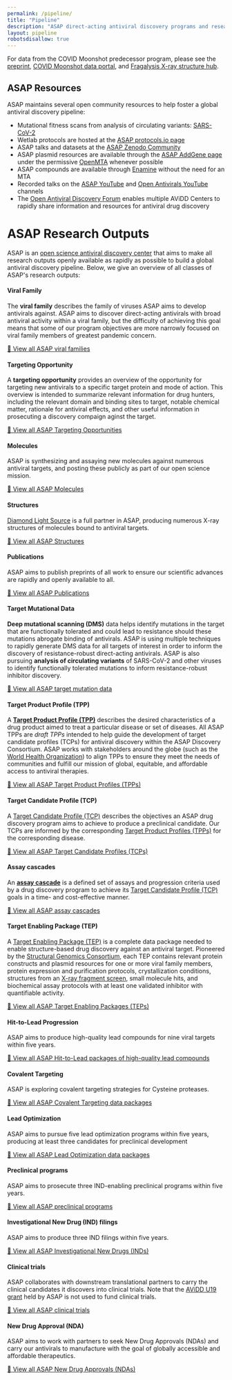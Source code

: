 ```yaml
---
permalink: /pipeline/
title: "Pipeline"
description: "ASAP direct-acting antiviral discovery programs and research outputs"
layout: pipeline
robotsdisallow: true
---
```


<!-- TODO: Should we integrate the Mpro program here as well? -->
For data from the COVID Moonshot predecessor program, please see the [preprint](https://doi.org/10.1101/2020.10.29.339317), [COVID Moonshot data portal](https://covid.postera.ai/covid/activity_data), and [Fragalysis X-ray structure hub](https://fragalysis.diamond.ac.uk/viewer/react/preview/target/Mpro).

<!-- ASAP resources -->

<a id="asap-resources"></a>
## ASAP Resources
ASAP maintains several open community resources to help foster a global antiviral discovery pipeline:
* Mutational fitness scans from analysis of circulating variants: [SARS-CoV-2](https://jbloomlab.github.io/SARS2-mut-fitness/)
* Wetlab protocols are hosted at the [ASAP protocols.io page](https://protocols.io/workspaces/asap-discovery)
* ASAP talks and datasets at the [ASAP Zenodo Community](https://zenodo.org/communities/asapdrugdiscovery/?page=1&size=20)
* ASAP plasmid resources are available through the [ASAP AddGene page](http://addgene.org/asap) under the permissive [OpenMTA](https://www.nature.com/articles/nbt.4263) whenever possible
* ASAP compounds are available through [Enamine](https://enamine.net/) without the need for an MTA
* Recorded talks on the [ASAP YouTube](https://www.youtube.com/channel/UCJDt-ivduVKzjnK9XmCSlmQ) and [Open Antivirals YouTube](https://www.youtube.com/@AViDD-OSF) channels
* The [Open Antiviral Discovery Forum](http://openantivirals.org) enables multiple AViDD Centers to rapidly share information and resources for antiviral drug discovery

<!-- ASAP research outputs -->

<a id="research-outputs"></a>
# ASAP Research Outputs

ASAP is an [open science antiviral discovery center](https://www.choderalab.org/news/2021/10/26/asap-avidd-proposal) that aims to make all research outputs openly available as rapidly as possible to build a global antiviral discovery pipeline.
Below, we give an overview of all classes of ASAP's research outputs:

<!-- TODO: Move these details to a YAML file so we can programmatically include them in auto-generated RPPRs? -->

<!-- Viral family -->
<a id="viral-family"></a>
#### Viral Family

The **viral family** describes the family of viruses ASAP aims to develop antivirals against.
ASAP aims to discover direct-acting antivirals with broad antiviral activity within a viral family, but the difficulty of achieving this goal means that some of our program objectives are more narrowly focused on viral family members of greatest pandemic concern.

[🔎 View all ASAP viral families](/outputs/viral-families)

<!-- Targeting opportunity -->
<a id="targeting-opportunity"></a>
#### Targeting Opportunity

A **targeting opportunity** provides an overview of the opportunity for targeting new antivirals to a specific target protein and mode of action.
This overview is intended to summarize relevant information for drug hunters, including the relevant domain and binding sites to target, notable chemical matter, rationale for antiviral effects, and other useful information in prosecuting a discovery compaign aginst the target.

[🔎 View all ASAP Targeting Opportunities](/outputs/targeting-opportunities)

<!-- Molecules -->
<a id="molecules"></a>
#### Molecules

ASAP is synthesizing and assaying new molecules against numerous antiviral targets, and posting these publicly as part of our open science mission.

[🔎 View all ASAP Molecules](/outputs/molecules)

<!-- Structures -->
<a id="structures"></a>
#### Structures

[Diamond Light Source](https://www.diamond.ac.uk/) is a full partner in ASAP, producing numerous X-ray structures of molecules bound to antiviral targets.

[🔎 View all ASAP Structures](/outputs/structures)

<!-- Publications -->
<a id="publications"></a>
#### Publications

ASAP aims to publish preprints of all work to ensure our scientific advances are rapidly and openly available to all.

[🔎 View all ASAP Publications](/outputs/publications)

<!-- Deep Mutational Scanning (DMS) data -->
<a id="mutational-data"></a>
#### Target Mutational Data

**Deep mutational scanning (DMS)** data helps identify mutations in the target that are functionally tolerated and could lead to resistance should these mutations abrogate binding of antivirals.
ASAP is using multiple techniques to rapidly generate DMS data for all targets of interest in order to inform the discovery of resistance-robust direct-acting antivirals.
ASAP is also pursuing **analysis of circulating variants** of SARS-CoV-2 and other viruses to identify functionally tolerated mutations to inform resistance-robust inhibitor discovery.

<!-- {{< DMS >}} -->
[🔎 View all ASAP target mutation data](/outputs/mutation-data)

<!-- Target Product Profiles (TPPs) -->
<a id="target-product-profile"></a>
#### Target Product Profile (TPP)

A **[Target Product Profile (TPP)](https://www.who.int/observatories/global-observatory-on-health-research-and-development/analyses-and-syntheses/target-product-profile/who-target-product-profiles)** describes the desired characteristics of a drug product aimed to treat a particular disease or set of diseases.
All ASAP TPPs are *draft TPPs* intended to help guide the development of target candidate profiles (TCPs) for antiviral discovery within the ASAP Discovery Consortium.
ASAP works with stakeholders around the globe (such as the [World Health Organization](https://www.who.int/observatories/global-observatory-on-health-research-and-development/analyses-and-syntheses/target-product-profile/who-target-product-profiles)) to align TPPs to ensure they meet the needs of communities and fulfill our mission of global, equitable, and affordable access to antiviral therapies.

[🔎 View all ASAP Target Product Profiles (TPPs)](/outputs/target-product-profiles)

<!-- Target Candidate Profiles (TCPs) -->
<a id="target-candidate-profile"></a>
#### Target Candidate Profile (TCP)

A [Target Candidate Profile (TCP)](https://www.mmv.org/research-development/information-scientists/target-product-profiles-target-candidate-profiles) describes the objectives an ASAP drug discovery program aims to achieve to produce a preclinical candidate.
Our TCPs are informed by the corresponding [Target Product Profiles (TPPs)](#target-product-profile) for the corresponding disease.

[🔎 View all ASAP Target Candidate Profiles (TCPs)](/outputs/target-candidate-profiles)

<!-- Target Candidate Profiles (TCPs) -->
<a id="assay-cascade"></a>
#### Assay cascades

An **[assay cascade](https://www.researchgate.net/figure/Drug-discovery-assay-cascade-Example-assay-cascade-for-drug-discovery-and-where-3D_fig2_348991791)** is a defined set of assays and progression criteria used by a drug discovery program to achieve its [Target Candidate Profile (TCP)](#target-candidate-profile) goals in a time- and cost-effective manner.

[🔎 View all ASAP assay cascades](/outputs/assay-cascades)

<!-- Target Enabling Package (TEP) -->
<a id="target-enabling-package"></a>
#### Target Enabling Package (TEP)

A [Target Enabling Package (TEP)](https://www.thesgc.org/tep) is a complete data package needed to enable structure-based drug discovery against an antiviral target.
Pioneered by the [Structural Genomics Consortium](https://www.thesgc.org/tep), each TEP contains relevant protein constructs and plasmid resources for one or more viral family members, protein expression and purification protocols, crystallization conditions, structures from an [X-ray fragment screen](https://www.diamond.ac.uk/Instruments/Mx/Fragment-Screening.html), small molecule hits, and biochemical assay protocols with at least one validated inhibitor with quantifiable activity.

[🔎 View all ASAP Target Enabling Packages (TEPs)](/outputs/target-enabling-packages)

<!-- Hit-to-lead -->
<a id="hit-to-lead"></a>
#### Hit-to-Lead Progression

ASAP aims to produce high-quality lead compounds for nine viral targets within five years.

[🔎 View all ASAP Hit-to-Lead packages of high-quality lead compounds](/outputs/hit-to-lead)


<!-- Covalent targeting -->
<a id="hit-to-lead"></a>
#### Covalent Targeting

ASAP is exploring covalent targeting strategies for Cysteine proteases.

[🔎 View all ASAP Covalent Targeting data packages](/outputs/covalent-targeting)


<!-- Lead optimization -->
<a id="lead-optimization"></a>
#### Lead Optimization

ASAP aims to pursue five lead optimization programs within five years, producing at least three candidates for preclinical development

[🔎 View all ASAP Lead Optimization data packages](/outputs/lead-optimization)

<!-- Preclinical programs -->
<a id="preclinical-programs"></a>
#### Preclinical programs

ASAP aims to prosecute three IND-enabling preclinical programs within five years.

[🔎 View all ASAP preclinical programs](/outputs/preclinical-programs)

<!-- Investigational New Drug (IND) approval -->
<a id="investigational-new-drugs"></a>
#### Investigational New Drug (IND) filings

ASAP aims to produce three IND filings within five years.

[🔎 View all ASAP Investigational New Drugs (INDs)](/outputs/investigational-new-drugs)

<!-- Clinical trials -->
<a id="clinical-trials"></a>
#### Clinical trials

ASAP collaborates with downstream translational partners to carry the clinical candidates it discovers into clinical trials.
Note that the [AViDD U19 grant](https://grants.nih.gov/grants/guide/rfa-files/RFA-AI-21-050.html) held by ASAP is not used to fund clinical trials.


[🔎 View all ASAP clinical trials](/outputs/clinical-trials)

<!-- NDA -->
<a id="new-drug-approval"></a>
#### New Drug Approval (NDA)

ASAP aims to work with partners to seek New Drug Approvals (NDAs) and carry our antivirals to manufacture with the goal of globally accessible and affordable therapeutics.

[🔎 View all ASAP New Drug Approvals (NDAs)](/outputs/new-drug-approvals)

